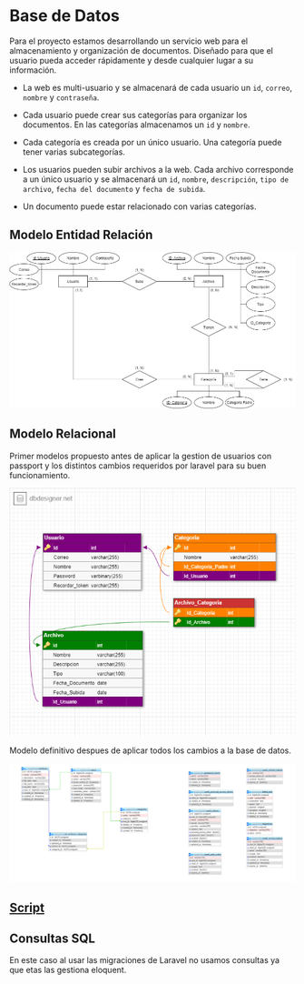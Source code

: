 # Base de Datos

Para el proyecto estamos desarrollando un servicio web para el almacenamiento y organización de documentos. Diseñado para que el usuario pueda acceder rápidamente y desde cualquier lugar a su información.

- La web es multi-usuario y se almacenará de cada usuario un `id`, `correo`, `nombre` y `contraseña`.

- Cada usuario puede crear sus categorías para organizar los documentos. En las categorías almacenamos un `id` y `nombre`.

- Cada categoría es creada por un único usuario. Una categoría puede tener varias subcategorías.

- Los usuarios pueden subir archivos a la web. Cada archivo corresponde a un único usuario y se almacenará un `id`, `nombre`, `descripción`, `tipo de archivo`, `fecha del documento` y `fecha de subida`.

- Un documento puede estar relacionado con varias categorías.

## <a name="entidad_relacion">Modelo Entidad Relación</a>




![Modelo Entidad Relación de la base de datos](Imagenes/BBDD/modelo_entidad_relacion.png)


## <a name="relacional">Modelo Relacional</a>

Primer modelos propuesto antes de  aplicar la gestion de usuarios con passport y los distintos cambios requeridos por laravel para su buen funcionamiento.

![Modelo Relacional de la base de datos](Imagenes/BBDD/modelo_relacional.png)

Modelo definitivo despues de aplicar todos los cambios a la base de datos.

![Modelo Relacional de la base de datos](Imagenes/BBDD/BBDDFin.PNG)


## [Script](BBDD/BBDD_LARAVEL.sql)

## Consultas SQL

En este caso al usar las migraciones de Laravel no usamos consultas ya que etas las gestiona eloquent.


